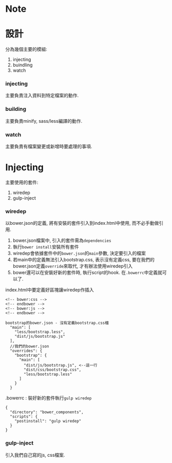 Note
===


# 設計
分為幾個主要的模組:
1. injecting
2. buindling
3. watch

### injecting
主要負責注入資料到特定檔案的動作.

### building
主要負責minify, sass/less編譯的動作.

### watch
主要負責有檔案變更或新增時要處理的事項.

# Injecting
主要使用的套件:
1. wiredep
2. gulp-inject

### wiredep
以bower.json的定義, 將有安裝的套件引入到index.html中使用, 而不必手動做引用.

1. bower.json檔案中, 引入的套件需為`dependencies`
2. 執行`bower install`安裝所有套件
3. wiredep會依據套件中的`bower.json`的`main`參數, 決定要引入的檔案
4. 若main中的定義無法引入bootstrap.css, 表示沒有定義css, 要在我們的bower.json定義`override`來取代, 才有辦法使用wiredep引入
5. bower還可以在安裝好新的套件時, 執行script的hook. 在`.bowerrc`中定義就可以了.

index.html中要定義好區塊讓wiredep作插入
```
<!-- bower:css -->
<!-- endbower -->
<!-- bower:js -->
<!-- endbower -->
```

```
bootstrap的bower.json - 沒有定義bootstrap.css檔
  "main": [
    "less/bootstrap.less",
    "dist/js/bootstrap.js"
  ],
  //我們的bower.json
  "overrides": {
    "bootstrap": {
      "main": [
        "dist/js/bootstrap.js", <--這一行
        "dist/css/bootstrap.css",
        "less/bootstrap.less"
      ]
    }
  }
```

.bowerrc : 裝好新的套件執行`gulp wiredep`
```
{
  "directory": "bower_components",
  "scripts": {
    "postinstall": "gulp wiredep"
  }
}
```


### gulp-inject
引入我們自己寫的js, css檔案.



